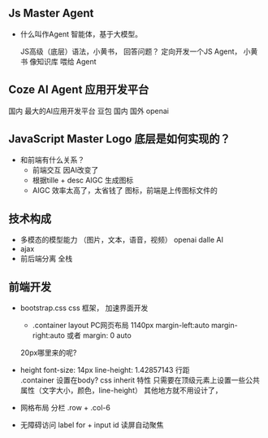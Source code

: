 ## Js Master Agent

- 什么叫作Agent 
  智能体，基于大模型。

  JS高级（底层）语法，小黄书， 回答问题？ 定向开发一个JS Agent，
  小黄书 像知识库 喂给 Agent 

## Coze AI Agent 应用开发平台
   国内 最大的AI应用开发平台
   豆包 国内 
   国外 openai 

## JavaScript Master Logo 底层是如何实现的？

- 和前端有什么关系？
  - 前端交互 因AI改变了
  - 根据tille + desc AIGC 生成图标
  - AIGC 效率太高了，太省钱了
  图标，前端是上传图标文件的

## 技术构成
   - 多模态的模型能力 （图片，文本，语音，视频） openai dalle AI
   - ajax
   - 前后端分离 全栈
   
## 前端开发
   - bootstrap.css 
     css 框架， 加速界面开发
     - .container 
     layout PC网页布局 1140px
     margin-left:auto
     margin-right:auto 
     或者 margin: 0 auto
     
     20px哪里来的呢?
   - height 
     font-size: 14px
     line-height: 1.42857143 行距   
     .container 设置在body?
     css inherit 特性 
     只需要在顶级元素上设置一些公共属性（文字大小，颜色，line-height）
     其他地方就不用设计了，
- 网格布局 分栏
  .row + .col-6 

- 无障碍访问
  label for + input id 
  读屏自动聚焦